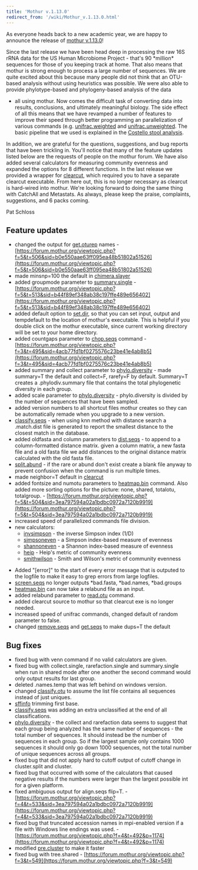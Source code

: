 ```yaml
---
title: 'Mothur v.1.13.0'
redirect_from: '/wiki/Mothur_v.1.13.0.html'
---
```

As everyone heads back to a new academic year, we are happy to announce
the release of [mothur v.1.13.0](mothur_v.1.13.0)!

Since the last release we have been head deep in processing the raw 16S
rRNA data for the US Human Microbiome Project - that\'s 90 \*million\*
sequences for those of you keeping track at home. That also means that
mothur is strong enough to process a large number of sequences. We are
quite excited about this because many people did not think that an
OTU-based analysis without using heuristics was possible. We were also
able to provide phylotype-based and phylogeny-based analysis of the data
- all using mothur. Now comes the difficult task of converting data into
results, conclusions, and ultimately meaningful biology. The side effect
of all this means that we have revamped a number of features to improve
their speed through better programming an parallelization of various
commands (e.g. [unifrac.weighted](unifrac.weighted) and
[unifrac.unweighted](unifrac.unweighted). The basic pipeline
that we used is explained in the [Costello stool
analysis](Costello_stool_analysis).

In addition, we are grateful for the questions, suggestions, and bug
reports that have been trickling in. You\'ll notice that many of the
feature updates listed below are the requests of people on the mothur
forum. We have also added several calculators for measuring community
evenness and expanded the options for 8 different functions. In the last
release we provided a wrapper for [clearcut](clearcut), which
required you to have a separate clearcut executable. From here out, this
is no longer necessary as clearcut is hard-wired into mothur. We\'re
looking forward to doing the same thing with CatchAll and Metastats. As
always, please keep the praise, complaints, suggestions, and 6 packs
coming.

Pat Schloss

## Feature updates

-   changed the output for [get.oturep](get.oturep) names -
    [https://forum.mothur.org/viewtopic.php?f=5&t=506&sid=b0e550aae63ff095ea48b51802a51526](https://forum.mothur.org/viewtopic.php?f=5&t=506&sid=b0e550aae63ff095ea48b51802a51526)
-   made minsnp=100 the default in
    [chimera.slayer](chimera.slayer)
-   added groupmode parameter to
    [summary.single](summary.single) -
    [https://forum.mothur.org/viewtopic.php?f=5&t=513&sid=b44f89ef348ab38c197ffe489e656402](https://forum.mothur.org/viewtopic.php?f=5&t=513&sid=b44f89ef348ab38c197ffe489e656402)
-   added default option to [set.dir](set.dir), so that you
    can set input, output and tempdefault to the location of mothur\'s
    executable. This is helpful if you double click on the mothur
    executable, since current working directory will be set to your home
    directory.
-   added countgaps parameter to [chop.seqs](chop.seqs)
    command -
    [https://forum.mothur.org/viewtopic.php?f=3&t=495&sid=4acb77fd1bf0275576c23be41e4ab8b5](https://forum.mothur.org/viewtopic.php?f=3&t=495&sid=4acb77fd1bf0275576c23be41e4ab8b5)
-   added summary and collect parameter to
    [phylo.diversity](phylo.diversity) - made summary=T the
    default and collect=F, rarefy=F by default. Summary=T creates a
    .phylodiv.summary file that contains the total phylogenetic
    diversity in each group.
-   added scale parameter to
    [phylo.diversity](phylo.diversity) - phylo.diversity is
    divided by the number of sequences that have been sampled.
-   added version numbers to all shortcut files mothur creates so they
    can be automatically remade when you upgrade to a new version.
-   [classify.seqs](classify.seqs) - when using knn method
    with distance search a .match.dist file is generated to report the
    smallest distance to the closest match in the database.
-   added oldfasta and column parameters to
    [dist.seqs](dist.seqs) - to append to a column-formatted
    distance matrix. given a column matrix, a new fasta file and a old
    fasta file we add distances to the original distance matrix
    calculated with the old fasta file.
-   [split.abund](split.abund) - if the rare or abund don\'t
    exist create a blank file anyway to prevent confusion when the
    command is run multiple times.
-   made neighbor=T default in [clearcut](clearcut)
-   added fontsize and numotu parameters to
    [heatmap.bin](heatmap.bin) command. Also added more
    sorting options for the picture: none, shared, totalotu,
    totalgroup. -
    [https://forum.mothur.org/viewtopic.php?f=5&t=504&sid=3ea797594a02a1bdbc0972a7120b9919](https://forum.mothur.org/viewtopic.php?f=5&t=504&sid=3ea797594a02a1bdbc0972a7120b9919)
-   increased speed of parallelized commands file division.
-   new calculators:
    -   [invsimpson](invsimpson) - the inverse Simpson index
        (1/D)
    -   [simpsoneven](simpsoneven) - a Simpson index-based
        measure of evenness
    -   [shannoneven](shannoneven) - a Shannon index-based
        measure of evenness
    -   [heip](heip) - Heip\'s metric of community evenness
    -   [smithwilson](smithwilson) - Smith and Wilson\'s
        metric of community evenness

<!-- -->

-   Added \"\[error\]\" to the start of every error message that is
    outputed to the logfile to make it easy to grep errors from large
    logfiles.
-   [screen.seqs](screen.seqs) no longer outputs \*bad.fasta,
    \*bad.names, \*bad.groups
-   [heatmap.bin](heatmap.bin) can now take a relabund file
    as an input.
-   added relabund parameter to [read.otu](read.otu) command.
-   added clearcut source to mothur so that clearcut exe is no longer
    needed.
-   increased speed of unifrac commands, changed default of random
    parameter to false.
-   changed [remove.seqs](remove.seqs) and
    [get.seqs](get.seqs) to make dups=T the default

## Bug fixes

-   fixed bug with venn command if no valid calculators are given.
-   fixed bug with collect.single, rarefaction.single and summary.single
    when run in shared mode after one another the second command would
    only output results for last group.
-   deleted .names.temp that was left behind on windows version.
-   changed [classify.otu](classify.otu) to assume the list
    file contains all sequences instead of just uniques.
-   [sffinfo](sffinfo) trimming first base.
-   [classify.seqs](classify.seqs) was adding an extra
    unclassified at the end of all classifications.
-   [phylo.diversity](phylo.diversity) - the collect and
    rarefaction data seems to suggest that each group being analyzed has
    the same number of sequences - the total number of sequences. It
    should instead be the number of sequences in each group. So if the
    largest sample only contains 1000 sequences it should only go down
    1000 sequences, not the total number of unique sequences across all
    groups.
-   fixed bug that did not apply hard to cutoff output of cutoff change
    in cluster.split and cluster.
-   fixed bug that occurred with some of the calculators that caused
    negative results if the numbers were larger than the largest
    possible int for a given platform.
-   fixed ambiguous output for align.seqs flip=T. -
    [https://forum.mothur.org/viewtopic.php?f=4&t=533&sid=3ea797594a02a1bdbc0972a7120b9919](https://forum.mothur.org/viewtopic.php?f=4&t=533&sid=3ea797594a02a1bdbc0972a7120b9919)
-   fixed bug that truncated accession names in mpi-enabled version if a
    file with Windows line endings was used. -
    [https://forum.mothur.org/viewtopic.php?f=4&t=492&p=1174](https://forum.mothur.org/viewtopic.php?f=4&t=492&p=1174)
-   modified [pre.cluster](pre.cluster) to make it faster
-   fixed bug with tree.shared -
    [https://forum.mothur.org/viewtopic.php?f=3&t=549](https://forum.mothur.org/viewtopic.php?f=3&t=549)
